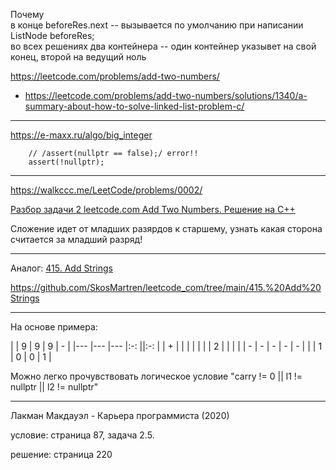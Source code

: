 

Почему  
в конце beforeRes.next -- вызывается по умолчанию при написании ListNode beforeRes;  
во всех решениях два контейнера -- один контейнер указывет на свой конец, второй на ведущий ноль   


https://leetcode.com/problems/add-two-numbers/

- https://leetcode.com/problems/add-two-numbers/solutions/1340/a-summary-about-how-to-solve-linked-list-problem-c/

________

https://e-maxx.ru/algo/big_integer

        // /assert(nullptr == false);/ error!!
        assert(!nullptr);
        
________

https://walkccc.me/LeetCode/problems/0002/

[Разбор задачи 2 leetcode.com Add Two Numbers. Решение на C++](https://www.youtube.com/watch?v=QflftNTHeeE)

Сложение идет от младших разярдов к старшему, узнать какая сторона считается за младший разряд!

________

Аналог: [415. Add Strings](https://leetcode.com/problems/add-strings/description/)

https://github.com/SkosMartren/leetcode_com/tree/main/415.%20Add%20Strings


________

На основе примера:

|   	| 9 	| 9 	| 9 	|  - 	|
|---	|---	|---	|:-:	||:-:	|
| + 	|   	|   	|   	|   	|
|   	| 2  	|   	|  	|   	|
| - 	| - 	| - 	| - 	| - 	|
|  	| 1 	| 0 	| 0 	|  1 	|

Можно легко прочувствовать логическое условие "carry != 0 || l1 != nullptr || l2 != nullptr"

____

Лакман Макдауэл - Карьера программиста (2020)

условие: страница 87, задача 2.5.

решение: страница 220

